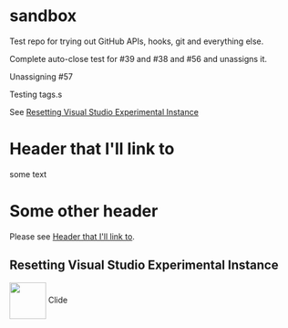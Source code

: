 sandbox
=======

Test repo for trying out GitHub APIs, hooks, git and everything else.

Complete auto-close test for #39 and #38 and #56 and unassigns it.

Unassigning #57

Testing tags.s

See [Resetting Visual Studio Experimental Instance](#resetting-visual-studio-experimental-instance)

# Header that I'll link to

some text

# Some other header

Please see [Header that I'll link to](#header-that-ill-link-to).

## Resetting Visual Studio Experimental Instance



<div><img style="width:64px;height:64px;vertical-align:middle" src="https://raw.github.com/clariuslabs/clide/master/icon/64.png" /> <span>Clide</span></div>
